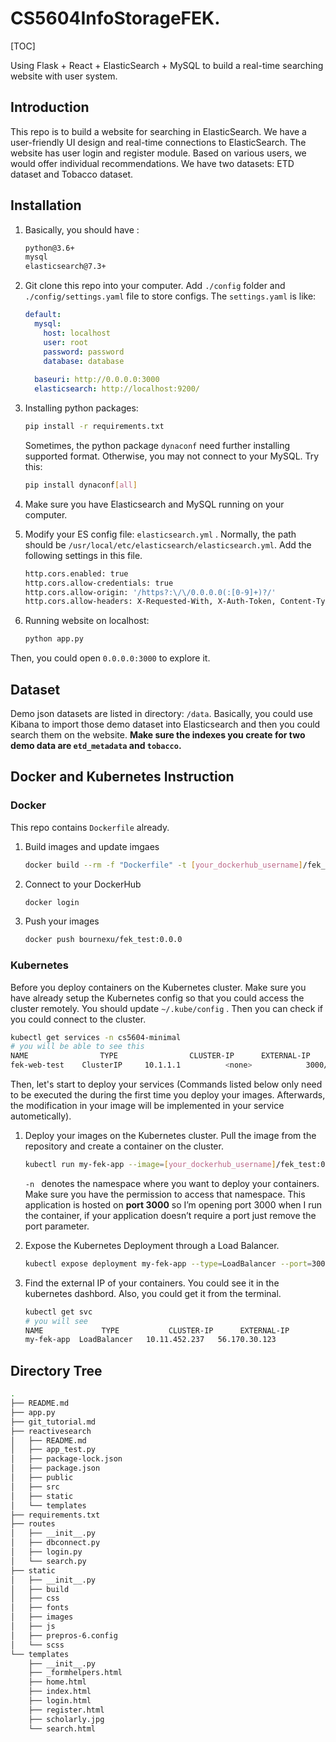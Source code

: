 

# CS5604InfoStorageFEK.

[TOC]

Using Flask + React + ElasticSearch + MySQL to build a real-time searching website with user system.

## Introduction 

This repo is to build a website for searching in ElasticSearch. We have a user-friendly UI design and real-time connections to ElasticSearch. The website has user login and register module. Based on various users, we would offer individual recommendations. We have two datasets: ETD dataset and Tobacco dataset.

## Installation  

1. Basically, you should have :

   ```bash
   python@3.6+
   mysql
   elasticsearch@7.3+
   ```

2. Git clone this repo into your computer. Add `./config` folder and `./config/settings.yaml` file to store configs. The `settings.yaml` is like:

   ``` yaml
   default:
     mysql:
       host: localhost
       user: root
       password: password
       database: database
     
     baseuri: http://0.0.0.0:3000
     elasticsearch: http://localhost:9200/
   ```

3. Installing python packages:

   ```bash
   pip install -r requirements.txt
   ```

   Sometimes, the python package `dynaconf` need further installing supported format. Otherwise, you may not connect to your MySQL. Try this:

   ```bash
   pip install dynaconf[all]
   ```

4. Make sure you have Elasticsearch and MySQL running on your computer. 

5. Modify your ES config file: `elasticsearch.yml` .  Normally, the path should be `/usr/local/etc/elasticsearch/elasticsearch.yml`. Add the following settings in this file.

   ```bash
   http.cors.enabled: true
   http.cors.allow-credentials: true
   http.cors.allow-origin: '/https?:\/\/0.0.0.0(:[0-9]+)?/'
   http.cors.allow-headers: X-Requested-With, X-Auth-Token, Content-Type, Content-Length, Authorization, Access-Control-Allow-Headers, Accept%
   ```

6. Running website on localhost:

   ```bash
   python app.py
   ```

Then, you could open `0.0.0.0:3000` to explore it.



## Dataset

Demo json datasets are listed in directory: `/data`. Basically, you could use Kibana to import those demo dataset into Elasticsearch and then you could search them on the website. **Make sure the indexes you create for two demo data are `etd_metadata` and `tobacco`.** 



## Docker and Kubernetes Instruction

### Docker

This repo contains `Dockerfile` already. 

1. Build images and update imgaes

   ```bash
   docker build --rm -f "Dockerfile" -t [your_dockerhub_username]/fek_test:0.0.0 .
   ```

2. Connect to your DockerHub

   ```bash
   docker login
   ```

3. Push your images

   ```bash
   docker push bournexu/fek_test:0.0.0
   ```

### Kubernetes

Before you deploy containers on the Kubernetes cluster. Make sure you have already setup the Kubernetes config so that you could access the cluster remotely. You should update `~/.kube/config` . Then you can check if you could connect to the cluster.

```bash
kubectl get services -n cs5604-minimal
# you will be able to see this
NAME      			TYPE     			CLUSTER-IP      EXTERNAL-IP       PORT(S)          AGE
fek-web-test    ClusterIP     10.1.1.1      	<none>            3000/TCP         15h
```

Then, let's start to deploy your services (Commands listed below only need to be executed the during the first time you deploy your images. Afterwards, the modification in your image will be implemented in your service autometically).

1. Deploy your images on the Kubernetes cluster. Pull the image from the repository and create a container on the cluster.

   ```bash
   kubectl run my-fek-app --image=[your_dockerhub_username]/fek_test:0.0.0 --port=3000 -n cs5604-minimal
   ```

   `-n ` denotes the namespace where you want to deploy your containers. Make sure you have the permission to access that namespace. This application is hosted on **port 3000** so I’m opening port 3000 when I run the container, if your application doesn’t require a port just remove the port parameter. 

2. Expose the Kubernetes Deployment through a Load Balancer.

   ```bash
   kubectl expose deployment my-fek-app --type=LoadBalancer --port=3000 --target-port=3000 --name=my-fek-app-demo -n cs5604-minimal 
   ```

3. Find the external IP of your containers. You could see it in the kubernetes dashbord. Also, you could get it from the terminal.

   ```bash
   kubectl get svc
   # you will see
   NAME     		TYPE           CLUSTER-IP      EXTERNAL-IP     
   my-fek-app  LoadBalancer   10.11.452.237   56.170.30.123
   ```

   

## Directory Tree

```bash
.
├── README.md
├── app.py
├── git_tutorial.md
├── reactivesearch
│   ├── README.md
│   ├── app_test.py
│   ├── package-lock.json
│   ├── package.json
│   ├── public
│   ├── src
│   ├── static
│   └── templates
├── requirements.txt
├── routes
│   ├── __init__.py
│   ├── dbconnect.py
│   ├── login.py
│   └── search.py
├── static
│   ├── __init__.py
│   ├── build
│   ├── css
│   ├── fonts
│   ├── images
│   ├── js
│   ├── prepros-6.config
│   └── scss
└── templates
    ├── __init__.py
    ├── _formhelpers.html
    ├── home.html
    ├── index.html
    ├── login.html
    ├── register.html
    ├── scholarly.jpg
    └── search.html
```

## 
